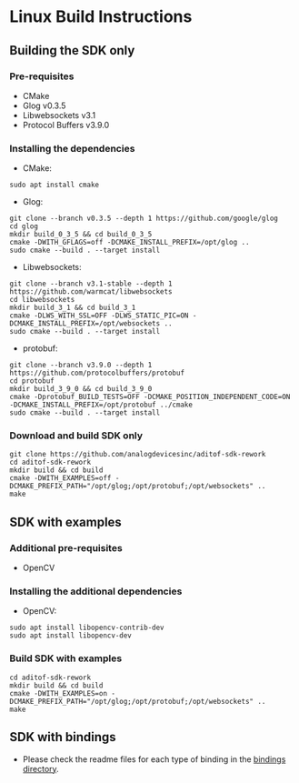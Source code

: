 # Linux Build Instructions


## Building the SDK only

### Pre-requisites
* CMake
* Glog v0.3.5
* Libwebsockets v3.1
* Protocol Buffers v3.9.0

### Installing the dependencies
* CMake:
```console
sudo apt install cmake
```

* Glog:
```console
git clone --branch v0.3.5 --depth 1 https://github.com/google/glog
cd glog
mkdir build_0_3_5 && cd build_0_3_5
cmake -DWITH_GFLAGS=off -DCMAKE_INSTALL_PREFIX=/opt/glog ..
sudo cmake --build . --target install
```

* Libwebsockets:
```console
git clone --branch v3.1-stable --depth 1 https://github.com/warmcat/libwebsockets
cd libwebsockets
mkdir build_3_1 && cd build_3_1
cmake -DLWS_WITH_SSL=OFF -DLWS_STATIC_PIC=ON -DCMAKE_INSTALL_PREFIX=/opt/websockets ..
sudo cmake --build . --target install
```

* protobuf:
```console
git clone --branch v3.9.0 --depth 1 https://github.com/protocolbuffers/protobuf
cd protobuf
mkdir build_3_9_0 && cd build_3_9_0
cmake -Dprotobuf_BUILD_TESTS=OFF -DCMAKE_POSITION_INDEPENDENT_CODE=ON -DCMAKE_INSTALL_PREFIX=/opt/protobuf ../cmake
sudo cmake --build . --target install
```


### Download and build SDK only
```console
git clone https://github.com/analogdevicesinc/aditof-sdk-rework
cd aditof-sdk-rework
mkdir build && cd build
cmake -DWITH_EXAMPLES=off -DCMAKE_PREFIX_PATH="/opt/glog;/opt/protobuf;/opt/websockets" ..
make
```

## SDK with examples

### Additional pre-requisites
* OpenCV

### Installing the additional dependencies
* OpenCV:
```console
sudo apt install libopencv-contrib-dev
sudo apt install libopencv-dev
```

### Build SDK with examples
```console
cd aditof-sdk-rework
mkdir build && cd build
cmake -DWITH_EXAMPLES=on -DCMAKE_PREFIX_PATH="/opt/glog;/opt/protobuf;/opt/websockets" ..
make
```

## SDK with bindings

- Please check the readme files for each type of binding in the [bindings directory](../../bindings).
